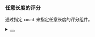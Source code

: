### 任意长度的评分

通过指定 `count` 来指定任意长度的评分组件。

<div class="cell-demo vp-raw">
  <yc-rate :count="10" />
</div>

<details>
<summary>
 <button class="code-btn"  >
    <icon-code />
 </button>
</summary>

```vue
<template>
  <yc-rate :count="10" />
</template>
```

</details>
